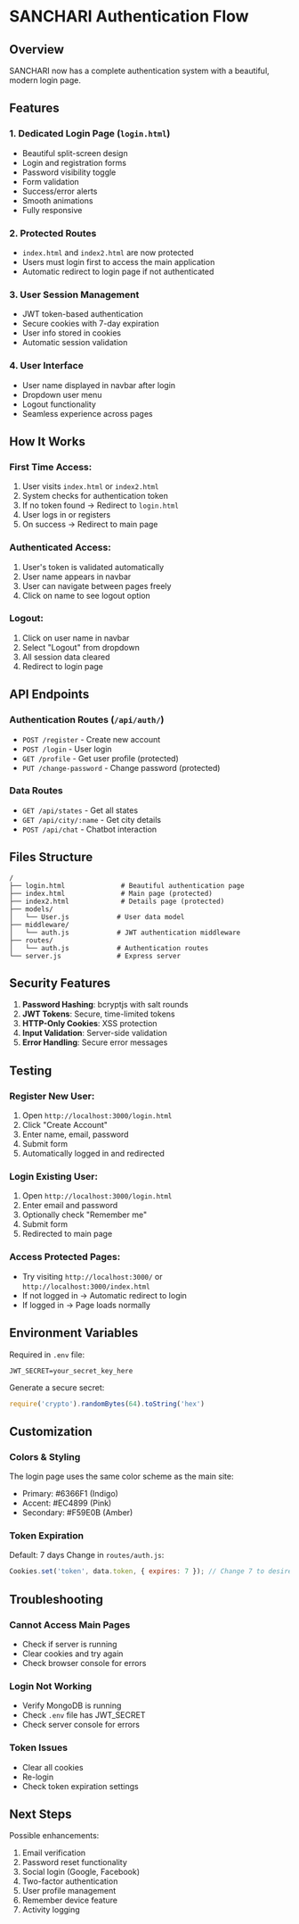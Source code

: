 # SANCHARI Authentication Flow

## Overview
SANCHARI now has a complete authentication system with a beautiful, modern login page.

## Features

### 1. **Dedicated Login Page** (`login.html`)
- Beautiful split-screen design
- Login and registration forms
- Password visibility toggle
- Form validation
- Success/error alerts
- Smooth animations
- Fully responsive

### 2. **Protected Routes**
- `index.html` and `index2.html` are now protected
- Users must login first to access the main application
- Automatic redirect to login page if not authenticated

### 3. **User Session Management**
- JWT token-based authentication
- Secure cookies with 7-day expiration
- User info stored in cookies
- Automatic session validation

### 4. **User Interface**
- User name displayed in navbar after login
- Dropdown user menu
- Logout functionality
- Seamless experience across pages

## How It Works

### First Time Access:
1. User visits `index.html` or `index2.html`
2. System checks for authentication token
3. If no token found → Redirect to `login.html`
4. User logs in or registers
5. On success → Redirect to main page

### Authenticated Access:
1. User's token is validated automatically
2. User name appears in navbar
3. User can navigate between pages freely
4. Click on name to see logout option

### Logout:
1. Click on user name in navbar
2. Select "Logout" from dropdown
3. All session data cleared
4. Redirect to login page

## API Endpoints

### Authentication Routes (`/api/auth/`)
- `POST /register` - Create new account
- `POST /login` - User login
- `GET /profile` - Get user profile (protected)
- `PUT /change-password` - Change password (protected)

### Data Routes
- `GET /api/states` - Get all states
- `GET /api/city/:name` - Get city details
- `POST /api/chat` - Chatbot interaction

## Files Structure

```
/
├── login.html              # Beautiful authentication page
├── index.html              # Main page (protected)
├── index2.html             # Details page (protected)
├── models/
│   └── User.js            # User data model
├── middleware/
│   └── auth.js            # JWT authentication middleware
├── routes/
│   └── auth.js            # Authentication routes
└── server.js              # Express server
```

## Security Features

1. **Password Hashing**: bcryptjs with salt rounds
2. **JWT Tokens**: Secure, time-limited tokens
3. **HTTP-Only Cookies**: XSS protection
4. **Input Validation**: Server-side validation
5. **Error Handling**: Secure error messages

## Testing

### Register New User:
1. Open `http://localhost:3000/login.html`
2. Click "Create Account"
3. Enter name, email, password
4. Submit form
5. Automatically logged in and redirected

### Login Existing User:
1. Open `http://localhost:3000/login.html`
2. Enter email and password
3. Optionally check "Remember me"
4. Submit form
5. Redirected to main page

### Access Protected Pages:
- Try visiting `http://localhost:3000/` or `http://localhost:3000/index.html`
- If not logged in → Automatic redirect to login
- If logged in → Page loads normally

## Environment Variables

Required in `.env` file:
```
JWT_SECRET=your_secret_key_here
```

Generate a secure secret:
```javascript
require('crypto').randomBytes(64).toString('hex')
```

## Customization

### Colors & Styling
The login page uses the same color scheme as the main site:
- Primary: #6366F1 (Indigo)
- Accent: #EC4899 (Pink)
- Secondary: #F59E0B (Amber)

### Token Expiration
Default: 7 days
Change in `routes/auth.js`:
```javascript
Cookies.set('token', data.token, { expires: 7 }); // Change 7 to desired days
```

## Troubleshooting

### Cannot Access Main Pages
- Check if server is running
- Clear cookies and try again
- Check browser console for errors

### Login Not Working
- Verify MongoDB is running
- Check `.env` file has JWT_SECRET
- Check server console for errors

### Token Issues
- Clear all cookies
- Re-login
- Check token expiration settings

## Next Steps

Possible enhancements:
1. Email verification
2. Password reset functionality
3. Social login (Google, Facebook)
4. Two-factor authentication
5. User profile management
6. Remember device feature
7. Activity logging
